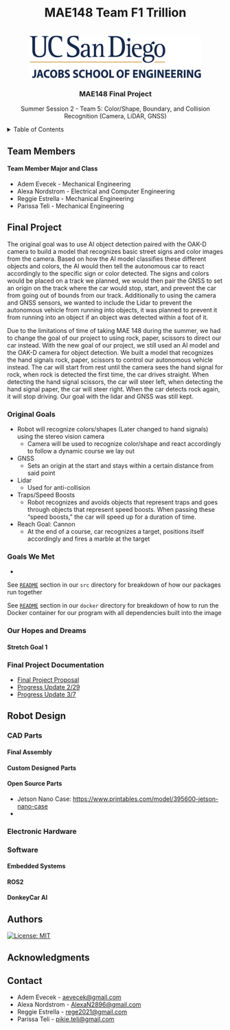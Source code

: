 <div id="top"></div>

<h1 align="center">MAE148 Team F1 Trillion</h1>

<!-- PROJECT LOGO -->
<br />
<div align="center">
  <a href="https://jacobsschool.ucsd.edu/">
    <img src="images\UCSDLogo_JSOE_BlueGold.png" alt="Logo" width="400" height="100">
  </a>
<h3>MAE148 Final Project</h3>
<p>
Summer Session 2 - Team 5: Color/Shape, Boundary, and Collision Recognition (Camera, LiDAR, GNSS)
</p>

<!--Insert image of team car here-->
</div>




<!-- TABLE OF CONTENTS -->
<details>
  <summary>Table of Contents</summary>
  <ol>
    <li><a href="#team-members">Team Members</a></li>
    <li><a href="#final-project">Final Project</a></li>
      <ul>
        <li><a href="#original-goals">Original Goals</a></li>
          <ul>
            <li><a href="#goals-we-met">Goals We Met</a></li>
            <li><a href="#our-hopes-and-dreams">Our Hopes and Dreams</a></li>
              <ul>
                <li><a href="#stretch-goal-1">Stretch Goal 1</a></li>
                <li><a href="#stretch-goal-2">Stretch Goal 2</a></li>
              </ul>
          </ul>
        <li><a href="#final-project-documentation">Final Project Documentation</a></li>
      </ul>
    <li><a href="#robot-design">Robot Design </a></li>
      <ul>
        <li><a href="#cad-parts">CAD Parts</a></li>
          <ul>
            <li><a href="#final-assembly">Final Assembly</a></li>
            <li><a href="#custom-designed-parts">Custom Designed Parts</a></li>
            <li><a href="#open-source-parts">Open Source Parts</a></li>
          </ul>
        <li><a href="#electronic-hardware">Electronic Hardware</a></li>
        <li><a href="#software">Software</a></li>
          <ul>
            <li><a href="#embedded-systems">Embedded Systems</a></li>
            <li><a href="#ros2">ROS2</a></li>
            <li><a href="#donkeycar-ai">DonkeyCar AI</a></li>
          </ul>
      </ul>
    <li><a href="#acknowledgments">Acknowledgments</a></li>
    <li><a href="#authors">Authors</a></li>
    <li><a href="#contact">Contact</a></li>
  </ol>
</details>



<!-- TEAM MEMBERS -->
## Team Members

<h4>Team Member Major and Class </h4>
<ul>
  <li>Adem Evecek - Mechanical Engineering</li>
  <li>Alexa Nordstrom - Electrical and Computer Engineering</li>
  <li>Reggie Estrella - Mechanical Engineering</li>
  <li>Parissa Teli - Mechanical Engineering</li>
</ul>

<!-- Final Project -->
## Final Project
  <p>The original goal was to use AI object detection paired with the OAK-D camera to build a model that recognizes basic street signs and color images from the camera. Based on how the AI model classifies these different objects and colors, the AI would then tell the autonomous car to react accordingly to the specific sign or color detected. The signs and colors would be placed on a track we planned, we would then pair the GNSS to set an origin on the track where the car would stop, start, and prevent the car from going out of bounds from our track. Additionally to using the camera and GNSS sensors, we wanted to include the Lidar to prevent the autonomous vehicle from running into objects, it was planned to prevent it from running into an object if an object was detected within a foot of it.<p>
  <p>Due to the limitations of time of taking MAE 148 during the summer, we had to change the goal of our project to using rock, paper, scissors to direct our car instead. With the new goal of our project, we still used an AI model and the OAK-D camera for object detection. We built a model that recognizes the hand signals rock, paper, scissors to control our autonomous vehicle instead. The car will start from rest until the camera sees the hand signal for rock, when rock is detected the first time, the car drives straight. When detecting the hand signal scissors, the car will steer left, when detecting the hand signal paper, the car will steer right. When the car detects rock again, it will stop driving. Our goal with the lidar and GNSS was still kept.<p>


<!-- Original Goals -->
### Original Goals
- Robot will recognize colors/shapes (Later changed to hand signals) using the stereo vision camera
  - Camera will be used to recognize color/shape and react accordingly to follow a dynamic course we lay out 
- GNSS
  - Sets an origin at the start and stays within a certain distance from said point
- Lidar
  - Used for anti-collision
- Traps/Speed Boosts
  - Robot recognizes and avoids objects that represent traps and goes through objects that represent speed boosts. When passing these “speed boosts,” the car will speed up for a duration of time. 
- Reach Goal: Cannon
  - At the end of a course, car recognizes a target, positions itself accordingly and fires a marble at the target
   
<!-- End Results -->
### Goals We Met
- 

See [`README`](src/README.md) section in our `src` directory for breakdown of how our packages run together

See [`README`](docker/README.md) section in our `docker` directory for breakdown of how to run the Docker container for our program with all dependencies built into the image

### Our Hopes and Dreams
#### Stretch Goal 1


### Final Project Documentation

* [Final Project Proposal](https://docs.google.com/presentation/d/199oVWJiOSEHAjcmizN8rejuzU7rHNCNl4qY55uGqgxQ/edit?usp=sharing)
* [Progress Update 2/29](https://github.com/kiers-neely/ucsd-mae-148-team-4/files/14469441/mae148-slides-update.pdf)
* [Progress Update 3/7](https://github.com/kiers-neely/ucsd-mae-148-team-4/files/14547470/mae148-slides-update.2.pdf)

<!-- Early Quarter -->
## Robot Design

### CAD Parts
#### Final Assembly

#### Custom Designed Parts


#### Open Source Parts
- Jetson Nano Case: https://www.printables.com/model/395600-jetson-nano-case
- 

### Electronic Hardware


### Software
#### Embedded Systems

#### ROS2

#### DonkeyCar AI

<!-- Authors -->
## Authors

<!-- Badges -->
[![License: MIT](https://img.shields.io/badge/License-MIT-yellow.svg)](https://opensource.org/licenses/MIT)

<!-- ACKNOWLEDGMENTS -->
## Acknowledgments


<!-- CONTACT -->
## Contact

* Adem Evecek - aevecek@gmail.com
* Alexa Nordstrom - AlexaN2896@gmail.com
* Reggie Estrella - rege2021@gmail.com
* Parissa Teli - pikie.teli@gmail.com



